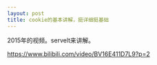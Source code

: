 ```yaml
---
layout: post
title: cookie的基本讲解，挺详细挺基础
---
```


2015年的视频。servelt来讲解。

https://www.bilibili.com/video/BV16E411D7L9?p=2